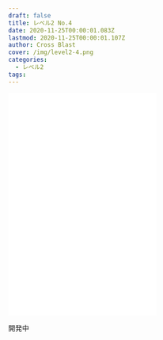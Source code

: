 ```yaml
---
draft: false
title: レベル2 No.4
date: 2020-11-25T00:00:01.083Z
lastmod: 2020-11-25T00:00:01.107Z
author: Cross Blast
cover: /img/level2-4.png
categories:
  - レベル2
tags:
---
```

<p><iframe style="height: 450px;" src="//fervent-lumiere-0e0ee3.netlify.app/#/blast/level2-4/ja" frameborder="0" scrolling="no" allowfullscreen=""></iframe></p>

開発中